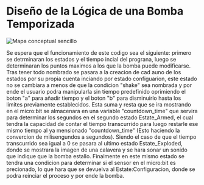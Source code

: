 # Diseño de la Lógica de una Bomba Temporizada
![Mapa conceptual sencillo](https://github.com/user-attachments/assets/57b5f206-d037-4669-85ec-c9800939fdca)

Se espera que el funcionamiento de este codigo sea el siguiente: primero se detrminaran los estados y el tiempo incial del prograna, luego
se determinaran los puntos maximos a los que la bomba puede modificarse. Tras tener todo nombrado se pasara a la creacion de cad auno de los
estados por su propia cuenta inciando por estado configuarion, este estado no se cambiara a menos de que la condicion "shake" sea nombrada y
por ende el usuario podra manipularla sin tiempo predefinido oprimiendo el boton "a" para añadir tiempo y el boton "b" para disminuirlo hasta 
los limites previamente establecidos. Esta suma y resta que se ira mostrando en el micro:bit se almacenara en una variable "countdown_time"
que servira para determinar los segundos en el segundo estado Estate_Armed, el cual tendra la capacidad de contar el tiempo transcurrido para 
luego restarle ese mismo tiempo al ya mensionado "countdown_time" (Esto haciendo la convercion de milisengundos a segundos). Siendo el caso de
que el tiempo transcurrido sea igual a 0 se pasara al ultimo estado Estate_Exploded, donde se mostrara la imagen de una calavera y se hara sonar 
un sonido que indique que la bomba estallo. Finalmente en este mismo estado se tendra una condicion para determinar si el sensor en el micro:bit 
es precionado, lo que hara que se devuelva al Estate:Configuracion, donde se podra reinciar el proceso y por ende la bomba.

